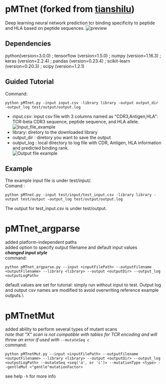 # pMTnet (forked from [tianshilu](https://github.com/tianshilu/pMTnet))
Deep learning neural network prediction tcr binding specificity to peptide and HLA based on peptide sequences. 
![preview](https://github.com/tianshilu/pMTnet/blob/master/example_pic/flow_chart_simple.png)
## Dependencies
python(version>3.0.0) ; 
tensorflow (version>1.5.0) ; 
numpy (version=1.16.3) ; 
keras (version=2.2.4) ; 
pandas (version=0.23.4) ; 
scikit-learn (version=0.20.3) ; 
scipy (version=1.2.1)
## Guided Tutorial
Command:
```
python pMTnet.py -input input.csv -library library -output output_dir -output_log test/output/output.log
```
* input.csv: input csv file with 3 columns named as "CDR3,Antigen,HLA": TCR-beta CDR3 sequence, peptide sequence, and HLA allele.\
![Input_file_example](https://github.com/tianshilu/pMTnet/blob/master/example_pic/input_file_example.png)
* library: diretory to the downloaded library
* output_dir : diretory you want to save the output
* output_log : local directory to log file with CDR, Antigen, HLA information and predicted binding rank.\
![Output file example](https://github.com/tianshilu/pMTnet/blob/master/example_pic/output_file_example.png)

## Example 
The example input file is under test/input/.\
Comand :
```
python pMTnet.py -input test/input/test_input.csv -library library -output test/output -output_log test/output/output.log
```
The output for test_input.csv is under test/output.

# pMTnet_argparse
added platform-independent paths\
added option to specify output filename and default input values\
***changed input style***\
command:
```
python pMTnet_argparse.py --input <inputFilePath> --outputFilename <outputFilename> --library <library> --output <outputDir> --output_log <outputLogPath>
```
default values are set for tutorial: simply run without input to test. Output log and output csv names are modified to avoid overwriting reference example outputs.\

# pMTnetMut
added ability to perform several types of mutant scans\
*note that "X" scan is not compatible with tables for TCR encoding and will throw an error if used with `--mutateSeq c`*\
command:
```
python pMTnetMut.py --input <inputFilePath> --outputFilename <outputFilename> --library <library> --output <outputDir> --output_log <outputLogPath> --mutateSeq <seq('a', or 'c')> --mutationType <type> --gentleMut <"gentle"mutationFactor>
```
see help `-h` for more info
